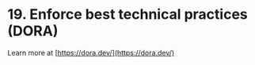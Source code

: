 # 19. Enforce best technical practices (DORA)

Learn more at [https://dora.dev/](https://dora.dev/)
